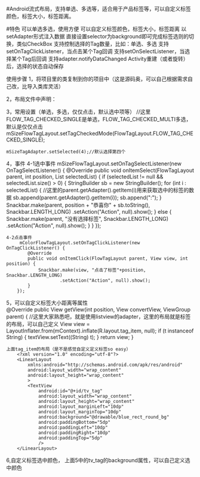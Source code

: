 #Android流式布局，支持单选、多选等，适合用于产品标签等，可以自定义标签颜色，标签大小，标签距离。

#特色
可以单选多选，使用方便
可以自定义标签颜色，标签大小，标签距离
以setAdapter形式注入数据
直接设置selector为background即可完成标签选则的切换，类似CheckBox
支持控制选择的Tag数量，比如：单选、多选
支持setOnTagClickListener，当点击某个Tag回调
支持setOnSelectListener，当选择某个Tag后回调
支持adapter.notifyDataChanged
Activity重建（或者旋转）后，选择的状态自动保存

使用步骤
1，将项目里的类复制到你的项目中（这是源码奥，可以自己根据需求自己改，比导入类库灵活）

2，布局文件中声明：
	

3，常用设置（单选，多选，仅仅点击，默认选中项等）
	//这里FLOW_TAG_CHECKED_SINGLE是单选，FLOW_TAG_CHECKED_MULTI多选，默认是仅仅点击
	mSizeFlowTagLayout.setTagCheckedMode(FlowTagLayout.FLOW_TAG_CHECKED_SINGLE);

	mSizeTagAdapter.setSelected(4);//默认选择第四个


4，事件
	4-1选中事件
	 mSizeFlowTagLayout.setOnTagSelectListener(new OnTagSelectListener() {
            @Override
            public void onItemSelect(FlowTagLayout parent, int position, List<Integer> selectedList) {
                if (selectedList != null && selectedList.size() > 0) {
                    StringBuilder sb = new StringBuilder();
                    for (int i : selectedList) {
					//这里的parent.getAdapter().getItem(i)用来获取选中的标签的数据
                        sb.append(parent.getAdapter().getItem(i));
                        sb.append(":");
                    }
                    Snackbar.make(parent, position + "恭喜你" + sb.toString(), Snackbar.LENGTH_LONG)
                            .setAction("Action", null).show();
                } else {
                    Snackbar.make(parent, "没有选择标签", Snackbar.LENGTH_LONG)
                            .setAction("Action", null).show();
                }
            }
        });

	4-2点击事件
		 mColorFlowTagLayout.setOnTagClickListener(new OnTagClickListener() {
            @Override
            public void onItemClick(FlowTagLayout parent, View view, int position) {
                Snackbar.make(view, "点击了标签"+position, Snackbar.LENGTH_LONG)
                        .setAction("Action", null).show();
            }
        });

5，可以自定义标签大小距离等属性	
    @Override
    public View getView(int position, View convertView, ViewGroup parent) {
		//这里大家熟悉吧，就是使用listview的adapter，这里的布局就是标签的布局，可以自己定义
        View view = LayoutInflater.from(mContext).inflate(R.layout.tag_item, null);
        if (t instanceof String) {
            textView.setText((String) t);
        }
        return view;
    }

	上面tag_item的布局（是不是感觉自定义定义标签so easy）
		<?xml version="1.0" encoding="utf-8"?>
		<LinearLayout
			xmlns:android="http://schemas.android.com/apk/res/android"
			android:layout_width="wrap_content"
			android:layout_height="wrap_content"
			>
			<TextView
				android:id="@+id/tv_tag"
				android:layout_width="wrap_content"
				android:layout_height="wrap_content"
				android:layout_marginLeft="10dp"
				android:layout_marginTop="10dp"
				android:background="@drawable/blue_rect_round_bg"
				android:paddingBottom="5dp"
				android:paddingLeft="10dp"
				android:paddingRight="10dp"
				android:paddingTop="5dp"
				/>
		</LinearLayout>

6,自定义标签选中颜色，
	上面5中的tv_tag的background属性，可以自己定义选中颜色





